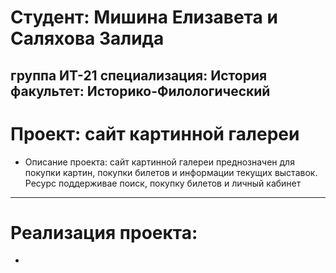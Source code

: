 # Студент: Мишина Елизавета и Саляхова Залида
группа ИТ-21
специализация: История 
факультет: Историко-Филологический 
---
# Проект: сайт картинной галереи
- Описание проекта: сайт картинной галереи преднозначен для покупки картин, покупки билетов и информации текущих выставок. Ресурс поддерживае поиск, покупку билетов и личный кабинет 
---
# Реализация проекта: 
-  